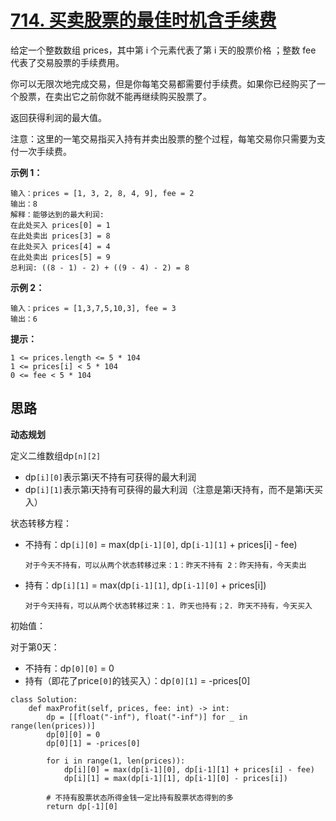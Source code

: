 # [714. 买卖股票的最佳时机含手续费](https://leetcode-cn.com/problems/best-time-to-buy-and-sell-stock-with-transaction-fee/)

给定一个整数数组 prices，其中第 i 个元素代表了第 i 天的股票价格 ；整数 fee 代表了交易股票的手续费用。

你可以无限次地完成交易，但是你每笔交易都需要付手续费。如果你已经购买了一个股票，在卖出它之前你就不能再继续购买股票了。

返回获得利润的最大值。

注意：这里的一笔交易指买入持有并卖出股票的整个过程，每笔交易你只需要为支付一次手续费。

 

**示例 1：**

```
输入：prices = [1, 3, 2, 8, 4, 9], fee = 2
输出：8
解释：能够达到的最大利润:  
在此处买入 prices[0] = 1
在此处卖出 prices[3] = 8
在此处买入 prices[4] = 4
在此处卖出 prices[5] = 9
总利润: ((8 - 1) - 2) + ((9 - 4) - 2) = 8
```

**示例 2：**

```
输入：prices = [1,3,7,5,10,3], fee = 3
输出：6
```

**提示：**

```
1 <= prices.length <= 5 * 104
1 <= prices[i] < 5 * 104
0 <= fee < 5 * 104
```



## 思路

**动态规划**

定义二维数组dp`[n][2]`

- dp`[i][0]`表示第i天不持有可获得的最大利润
- dp`[i][1]`表示第i天持有可获得的最大利润（注意是第i天持有，而不是第i天买入）

状态转移方程：

- 不持有：dp`[i][0]` = max(dp`[i-1][0]`, dp`[i-1][1]` + prices[i] - fee)

  ```
  对于今天不持有，可以从两个状态转移过来：1：昨天不持有 2：昨天持有，今天卖出
  ```

- 持有：dp`[i][1]` = max(dp`[i-1][1]`, dp`[i-1][0]` + prices[i])

  ```
  对于今天持有，可以从两个状态转移过来：1. 昨天也持有；2. 昨天不持有，今天买入
  ```

初始值：

对于第0天：

- 不持有：dp`[0][0]` = 0
- 持有（即花了price`[0]`的钱买入）：dp`[0][1]` = -prices[0]

```
class Solution:
    def maxProfit(self, prices, fee: int) -> int:
        dp = [[float("-inf"), float("-inf")] for _ in range(len(prices))]
        dp[0][0] = 0
        dp[0][1] = -prices[0]

        for i in range(1, len(prices)):
            dp[i][0] = max(dp[i-1][0], dp[i-1][1] + prices[i] - fee)
            dp[i][1] = max(dp[i-1][1], dp[i-1][0] - prices[i])

        # 不持有股票状态所得金钱一定比持有股票状态得到的多
        return dp[-1][0]

```

